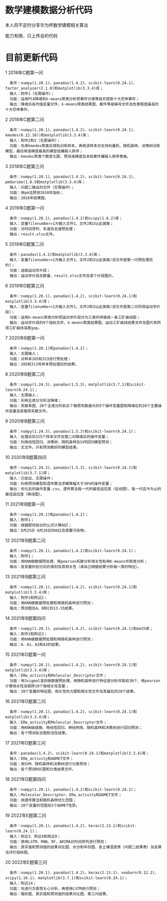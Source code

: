# 数学建模数据分析代码
本人将不定时分享华为杯数学建模相关算法

能力有限，只上传会的代码

# 目前更新代码
1 2018年C题第一问

      条件：numpy(1.20.1)、panadas(1.4.2)、scikit-learn(0.24.1)、factor_analyzer(2.1.0)和matplotlib(3.3.4)库；
      输入：附件1（无需操作）；
      功能：运用PCA降维和k-means聚类分析把事件分类等级并提取十大恐怖事件；
      输出：降维后各均值变量文件、k-means聚类结果图、案件等级编号文件及危害程度最高的十大恐怖事件。

2 2018年C题第二问

      条件：numpy(1.20.1)、panadas(1.4.2)、scikit-learn(0.24.1)、kmodes(0.12.10))和matplotlib(3.3.4)库；
      输入：附件2和3（无需操作）；
      功能：先用kmodes聚类后得到训练样本，再用该样本对支持向量机、随机森林、决策树训练模型，最后用准确度最高的模型给嫌疑人排序；
      输出：kmodes聚类个数变化图、预测准确度及未知案件嫌疑人排序表格。
      
3 2018年C题第三问

      条件：numpy(1.20.1)、panadas(1.4.2)、scikit-learn(0.24.1)、pmdarima(1.8.5和matplotlib(3.3.4)库；
      输入：问题二输出的文件（无需操作）；
      功能：用pm法预测2018年指标；
      输出：2018年结果图。
      
4 2019年D题第一问

      条件：numpy(1.20.1)、panadas(1.4.2)和scipy(1.6.2)库；
      输入：变量filenumber=1为输入文件1，文件2和3以此类推；
      功能：对时间序列、车速及怠速预处理；
      输出：result.xlsx文件。

5 2019年D题第二问

      条件：panadas(1.4.2)和matplotlib(3.3.4)库；
      输入：变量filenumber=1为输入文件1，文件2和3以此类推(该文件是第一问预处理完的)；
      功能：选取运动学片段；
      输出：运动学片段总数量、result.xlsx文件及某个片段图片。
      
6 2019年D题第三问

      条件：numpy(1.20.1)、panadas(1.4.2)、scikit-learn(0.24.1)和matplotlib(3.3.4)库；
      输入：变量filenumber=1为输入文件1，文件2和3以此类推(该文件是第二问所得运动学片段)；
      功能：运用k-means聚类分析把运动学片段分为三类并拼接成一条工矿曲线图；
      输出：运动学片段的9个指标文件、k-means聚类结果图、运动工矿曲线结果文件及图片和所得工矿曲线误差gap。

7 2020年B题第一问

      条件：numpy(1.20.1)和panadas(1.4.2)；
      输入：无需输入；
      功能：对样本285和313进行预处理；
      输出：285和313号样本预处理后的结果。

8 2020年B题第二问

      条件：numpy(1.24.3)、panadas(1.5.3)、matplotlib(3.7.1)和scikit-learn(0.24.1)；
      输入：无需输入；
      功能：利用主成分分析法降维；
      输出：贡献率图、20个主成分的前五个载荷系数最大的5个操作变量图和降维后的20个主要操作变量及其载荷系数文件。

9 2020年B题第三问

      条件：numpy(1.24.3)、panadas(1.5.3)和scikit-learn(0.24.1)；
      输入：处理后的325个样本文件及第二问降维后的操作变量；
      功能：利用线性回归、决策树、随机森林及SVR回归模型预测；
      输出：无文件，只有预测教好的模型结果。

10 2020年B题第四问

      条件：numpy(1.24.3)、panadas(1.5.3)、scikit-learn(0.24.1)和matplotlib(3.7.1)库；
      输入：已给出，无需操作；
      功能：利用预测模型和遗传算法求解降幅大于30%的操作变量；
      输出：优化后的操作变量.csv、遗传算法每一代的最佳适应度（在线图）、每一代迄今为止的最佳适应度（离线图）。
      
11 2021年B题第一问

      条件：numpy(1.20.1)和panadas(1.4.2)；
      输入：附件1；
      功能：根据题目给出的公式计算AQI；
      输出：8月25日-8月28日的AQI及首要污染物。
      
12 2021年B题第二问

      条件：numpy(1.20.1)、panadas(1.4.2)和scikit-learn(0.24.1)；
      输入：附件1；
      功能：用KNN做数据预处理、用pearson系数分析相关性和用K-means作聚类分析；
      输出：各变量的划分后的类别及其相关性（请自己根据结果分析每一类的特征）。

13 2021年B题第三问

      条件：numpy(1.20.1)、panadas(1.4.2)、scikit-learn(0.24.1)和matplotlib(3.3.4)库；
      输入：附件1和附近2；
      功能：用KNN做数据预处理和用随机森林进行预测；
      输出：预测图及A、B和C的13-15结果。
 
14 2021年B题第四问

      条件：numpy(1.20.1)、panadas(1.4.2)、scikit-learn(0.24.1)和math库；
      输入：附件1和附近3；
      功能：用KNN做数据预处理和用随机森林进行预测；
      输出：A、A1、A2和A3的结果。

15 2021年D题第一问

      条件：numpy(1.20.1)、panadas(1.4.2)、scikit-learn(0.24.1)和matplotlib(3.3.4)库；
      输入：ERα_activity和Molecular_Descriptor文件；
      功能：用3sigmal准则做数据预处理、用随机森林进行特征值分析并取前30个、用pearson计算相关性及剔除10个强相关性变量；
      输出：30个变量的特征图、相关性热力图和相关性文件及其最后的20个结果。
      
16 2021年D题第二问

      条件：numpy(1.20.1)、panadas(1.4.2)、scikit-learn(0.24.1)和matplotlib(3.3.4)库；
      输入：ERα_activity和Molecular_Descriptor文件；
      功能：用KNN插值做、用线性回归、神经网络、随机森林和决策树进行回归预测；
      输出：各个预测拟合图和活性结果。
      
17 2021年D题第三问

      条件：panadas(1.4.2)、scikit-learn(0.24.1)和matplotlib(3.3.4)库；
      输入：ERα_activity和ADMET文件；
      功能：用SVM、随机森林和决策树进行分类预测；
      输出：各个预测ROC图和分类结果文件。
 
18 2021年D题第四问

      条件：numpy(1.20.1)、panadas(1.4.2)和scikit-learn(0.24.1)；
      输入：Molecular_Descriptor、ERα_activity和ADMET文件；
      功能：用遗传算法和随机森林优化范围；
      输出：20个变量的范围及5个ADMET性质。

19 2022年E题第二问

      条件：numpy(1.20.1)、panadas(1.4.2)、keras(2.13.1)和scikit-learn(0.24.1)；
      输入：附近3、附近4和附近8；
      功能：使用LSTM、RNN、RF、ARIMA对时间序列进行预测；
      输出：真实值和预测值的结果对比图、水分和年份图、各土壤湿度表（问题二结果表）及各算法评价指标图。

20 2022年E题第三问

      条件：numpy(1.20.1)、panadas(1.4.2)、keras(2.13.1)、seaborn(0.12.2)、scipy(1.10.1)、matplotlib(3.7.1)和scikit-learn(0.24.1)；
      输入：附近14；
      功能：先进行方差想关心分析，再使用LSTM进行预测；
      输出：箱形图、真实值和预测值的结果对比图、第三问结果。
